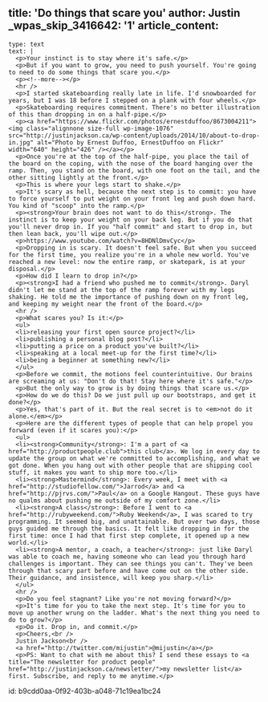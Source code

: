 title: 'Do things that scare you'
author: Justin
_wpas_skip_3416642: '1'
article_content:
  -
    type: text
    text: |
      <p>Your instinct is to stay where it's safe.</p>
      <p>But if you want to grow, you need to push yourself. You're going to need to do some things that scare you.</p>
      <p><!--more--></p>
      <hr />
      <p>I started skateboarding really late in life. I'd snowboarded for years, but I was 18 before I stepped on a plank with four wheels.</p>
      <p>Skateboarding requires commitment. There's no better illustration of this than dropping in on a half-pipe.</p>
      <p><a href="https://www.flickr.com/photos/ernestduffoo/8673004211"><img class="alignnone size-full wp-image-1076" src="http://justinjackson.ca/wp-content/uploads/2014/10/about-to-drop-in.jpg" alt="Photo by Ernest Duffoo, ErnestDuffoo on Flickr" width="640" height="426" /></a></p>
      <p>Once you're at the top of the half-pipe, you place the tail of the board on the coping, with the nose of the board hanging over the ramp. Then, you stand on the board, with one foot on the tail, and the other sitting lightly at the front.</p>
      <p>This is where your legs start to shake.</p>
      <p>It's scary as hell, because the next step is to commit: you have to force yourself to put weight on your front leg and push down hard. You kind of "scoop" into the ramp.</p>
      <p><strong>Your brain does not want to do this</strong>. The instinct is to keep your weight on your back leg. But if you do that you'll never drop in. If you "half commit" and start to drop in, but then lean back, you'll wipe out.</p>
      <p>https://www.youtube.com/watch?v=8HDNlDmvCyc</p>
      <p>Dropping in is scary. It doesn't feel safe. But when you succeed for the first time, you realize you're in a whole new world. You've reached a new level: now the entire ramp, or skatepark, is at your disposal.</p>
      <p>How did I learn to drop in?</p>
      <p><strong>I had a friend who pushed me to commit</strong>. Daryl didn't let me stand at the top of the ramp forever with my legs shaking. He told me the importance of pushing down on my front leg, and keeping my weight near the front of the board.</p>
      <hr />
      <p>What scares you? Is it:</p>
      <ul>
      <li>releasing your first open source project?</li>
      <li>publishing a personal blog post?</li>
      <li>putting a price on a product you've built?</li>
      <li>speaking at a local meet-up for the first time?</li>
      <li>being a beginner at something new?</li>
      </ul>
      <p>Before we commit, the motions feel counterintuitive. Our brains are screaming at us: "Don't do that! Stay here where it's safe."</p>
      <p>But the only way to grow is by doing things that scare us.</p>
      <p>How do we do this? Do we just pull up our bootstraps, and get it done?</p>
      <p>Yes, that's part of it. But the real secret is to <em>not do it alone.</em></p>
      <p>Here are the different types of people that can help propel you forward (even if it scares you):</p>
      <ul>
      <li><strong>Community</strong>: I'm a part of <a href="http://productpeople.club">this club</a>. We log in every day to update the group on what we're committed to accomplishing, and what we got done. When you hang out with other people that are shipping cool stuff, it makes you want to ship more too.</li>
      <li><strong>Mastermind</strong>: Every week, I meet with <a href="http://studiofellow.com/">Jarrod</a> and <a href="http://pjrvs.com/">Paul</a> on a Google Hangout. These guys have no qualms about pushing me outside of my comfort zone.</li>
      <li><strong>A class</strong>: Before I went to <a href="http://rubyweekend.com/">Ruby Weekend</a>, I was scared to try programming. It seemed big, and unattainable. But over two days, those guys guided me through the basics. It felt like dropping in for the first time: once I had that first step complete, it opened up a new world.</li>
      <li><strong>A mentor, a coach, a teacher</strong>: just like Daryl was able to coach me, having someone who can lead you through hard challenges is important. They can see things you can't. They've been through that scary part before and have come out on the other side. Their guidance, and insistence, will keep you sharp.</li>
      </ul>
      <hr />
      <p>Do you feel stagnant? Like you're not moving forward?</p>
      <p>It's time for you to take the next step. It's time for you to move up another wrung on the ladder. What's the next thing you need to do to grow?</p>
      <p>Do it. Drop in, and commit.</p>
      <p>Cheers,<br />
      Justin Jackson<br />
      <a href="http://twitter.com/mijustin">@mijustin</a></p>
      <p>PS: Want to chat with me about this? I send these essays to <a title="The newsletter for product people" href="http://justinjackson.ca/newsletter/">my newsletter list</a> first. Subscribe, and reply to me anytime.</p>
      
id: b9cdd0aa-0f92-403b-a048-71c19ea1bc24
